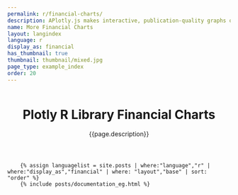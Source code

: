 ```yaml
---
permalink: r/financial-charts/
description: APlotly.js makes interactive, publication-quality graphs online. Examples of how to make financial charts.
name: More Financial Charts
layout: langindex
language: r
display_as: financial
has_thumbnail: true
thumbnail: thumbnail/mixed.jpg
page_type: example_index
order: 20
---
```



<header class="--welcome">
	<div class="--welcome-body">
		<!--div.--wrap-inner-->
		<div class="--title">
			<div class="--category-img"><img src="https://plot.ly/gh-pages/documentation/static/images/r-small.png" alt=""></div>
			<div class="--body">
				<h1>Plotly R Library Financial Charts</h1>
				<p>{{page.description}}</consectetur>
				</p>
			</div>
		</div>
	</div>
</header>

		{% assign languagelist = site.posts | where:"language","r" | where:"display_as","financial" | where: "layout","base" | sort: "order" %}
        {% include posts/documentation_eg.html %}
